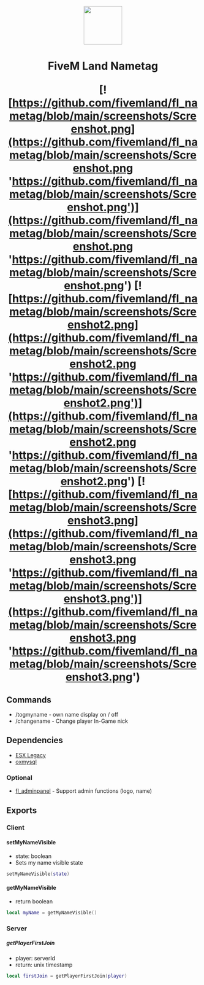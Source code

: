 <p align="center">
<img src="https://github.com/fivemland/fl_nametag/blob/main/assets/logo.png " width="100" height="100">
</p>

<h1 align="center">
FiveM Land Nametag
</p>

[![https://github.com/fivemland/fl_nametag/blob/main/screenshots/Screenshot.png](https://github.com/fivemland/fl_nametag/blob/main/screenshots/Screenshot.png 'https://github.com/fivemland/fl_nametag/blob/main/screenshots/Screenshot.png')](https://github.com/fivemland/fl_nametag/blob/main/screenshots/Screenshot.png 'https://github.com/fivemland/fl_nametag/blob/main/screenshots/Screenshot.png')
[![https://github.com/fivemland/fl_nametag/blob/main/screenshots/Screenshot2.png](https://github.com/fivemland/fl_nametag/blob/main/screenshots/Screenshot2.png 'https://github.com/fivemland/fl_nametag/blob/main/screenshots/Screenshot2.png')](https://github.com/fivemland/fl_nametag/blob/main/screenshots/Screenshot2.png 'https://github.com/fivemland/fl_nametag/blob/main/screenshots/Screenshot2.png')
[![https://github.com/fivemland/fl_nametag/blob/main/screenshots/Screenshot3.png](https://github.com/fivemland/fl_nametag/blob/main/screenshots/Screenshot3.png 'https://github.com/fivemland/fl_nametag/blob/main/screenshots/Screenshot3.png')](https://github.com/fivemland/fl_nametag/blob/main/screenshots/Screenshot3.png 'https://github.com/fivemland/fl_nametag/blob/main/screenshots/Screenshot3.png')

## Commands

- /togmyname - own name display on / off
- /changename - Change player In-Game nick

## Dependencies

- [ESX Legacy](https://github.com/esx-framework/esx-legacy 'ESX Legacy')
- [oxmysql](https://github.com/overextended/oxmysql 'oxmysql')

### Optional

- [fl_adminpanel](https://github.com/fivemland/fl_adminpanel 'fl_adminpanel') - Support admin functions (logo, name)

## Exports

### Client

#### setMyNameVisible

- state: boolean
- Sets my name visible state

```lua
setMyNameVisible(state)
```

#### getMyNameVisible

- return boolean

```lua
local myName = getMyNameVisible()
```

### Server

##### getPlayerFirstJoin

- player: serverId
- return: unix timestamp

```lua
local firstJoin = getPlayerFirstJoin(player)
```
